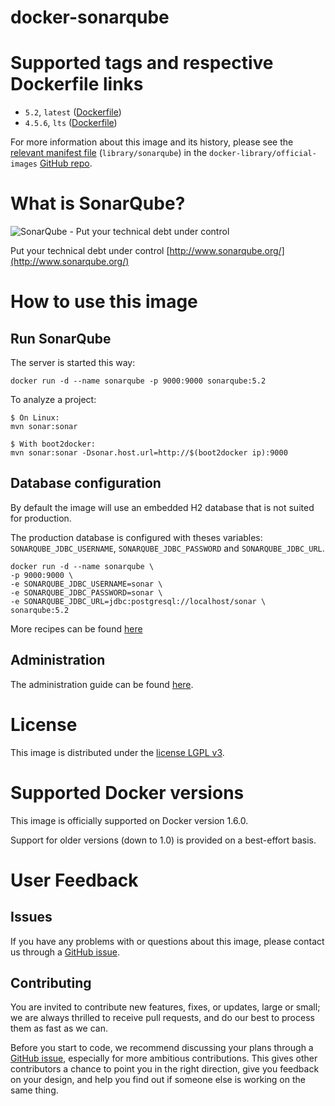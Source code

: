 docker-sonarqube
================

# Supported tags and respective Dockerfile links

* `5.2`, `latest` ([Dockerfile](https://github.com/SonarSource/docker-sonarqube/blob/master/5.2/Dockerfile))
* `4.5.6`, `lts` ([Dockerfile](https://github.com/SonarSource/docker-sonarqube/blob/master/4.5.6/Dockerfile))

For more information about this image and its history, please see the
[relevant manifest file](https://github.com/docker-library/official-images/blob/master/library/sonarqube) (`library/sonarqube`) in the `docker-library/official-images` [GitHub repo](https://github.com/docker-library/official-images).

# What is SonarQube?

![SonarQube - Put your technical debt under control](logo.png)

Put your technical debt under control [http://www.sonarqube.org/](http://www.sonarqube.org/)

# How to use this image

## Run SonarQube

The server is started this way:

    docker run -d --name sonarqube -p 9000:9000 sonarqube:5.2

To analyze a project:

    $ On Linux:
    mvn sonar:sonar

    $ With boot2docker:
    mvn sonar:sonar -Dsonar.host.url=http://$(boot2docker ip):9000

## Database configuration

By default the image will use an embedded H2 database that is not suited for production.

The production database is configured with theses variables:
`SONARQUBE_JDBC_USERNAME`, `SONARQUBE_JDBC_PASSWORD` and `SONARQUBE_JDBC_URL`.

    docker run -d --name sonarqube \
    -p 9000:9000 \
    -e SONARQUBE_JDBC_USERNAME=sonar \
    -e SONARQUBE_JDBC_PASSWORD=sonar \
    -e SONARQUBE_JDBC_URL=jdbc:postgresql://localhost/sonar \
    sonarqube:5.2

More recipes can be found [here](https://github.com/SonarSource/docker-sonarqube/blob/master/recipes.md)

## Administration

The administration guide can be found [here](http://docs.sonarqube.org/display/SONAR/Administration+Guide).

# License

This image is distributed under the [license LGPL v3](http://www.gnu.org/licenses/lgpl.txt).

# Supported Docker versions

This image is officially supported on Docker version 1.6.0.

Support for older versions (down to 1.0) is provided on a best-effort basis.

# User Feedback

## Issues

If you have any problems with or questions about this image, please contact us
through a [GitHub issue](https://github.com/SonarSource/docker-sonarqube/issues).

## Contributing

You are invited to contribute new features, fixes, or updates, large or small; we are always thrilled to receive pull requests,
and do our best to process them as fast as we can.

Before you start to code, we recommend discussing your plans through a [GitHub issue](https://github.com/SonarSource/docker-sonarqube/issues),
especially for more ambitious contributions.
This gives other contributors a chance to point you in the right direction,
give you feedback on your design, and help you find out if someone else is working on the same thing.

